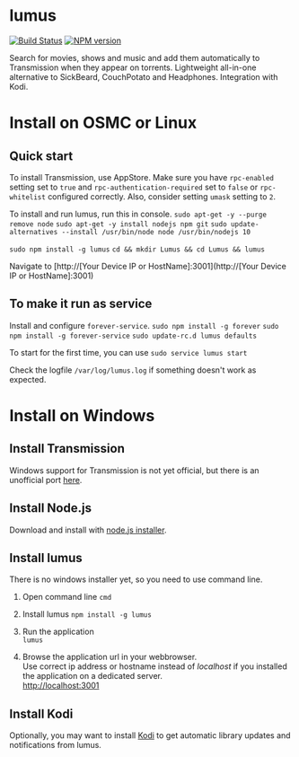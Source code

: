 lumus
=====

[![Build Status](https://travis-ci.org/ziacik/lumus.svg?branch=master)](https://travis-ci.org/ziacik/lumus)
[![NPM version](https://badge.fury.io/js/lumus.svg)](http://badge.fury.io/js/lumus)

Search for movies, shows and music and add them automatically to Transmission when they appear on torrents. Lightweight all-in-one alternative to SickBeard, CouchPotato and Headphones. Integration with Kodi.

# Install on OSMC or Linux

## Quick start

To install Transmission, use AppStore. Make sure you have `rpc-enabled` setting set to `true` and `rpc-authentication-required` set to `false` or `rpc-whitelist` configured correctly. Also, consider setting `umask` setting to `2`.

To install and run lumus, run this in console.
`sudo apt-get -y --purge remove node`
`sudo apt-get -y install nodejs npm git`
`sudo update-alternatives --install /usr/bin/node node /usr/bin/nodejs 10`

`sudo npm install -g lumus`
`cd && mkdir Lumus && cd Lumus && lumus`

Navigate to [http://[Your Device IP or HostName]:3001](http://[Your Device IP or HostName]:3001)

## To make it run as service

Install and configure `forever-service`.
`sudo npm install -g forever`
`sudo npm install -g forever-service`
`sudo update-rc.d lumus defaults`

To start for the first time, you can use
`sudo service lumus start`

Check the logfile `/var/log/lumus.log` if something doesn't work as expected.

# Install on Windows

## Install Transmission
Windows support for Transmission is not yet official, but there is an unofficial port [here](http://sourceforge.net/projects/trqtw/).	

## Install Node.js
Download and install with [node.js installer](http://nodejs.org/download/).  

## Install lumus
There is no windows installer yet, so you need to use command line.

1. Open command line 
`cmd`

2. Install lumus 
`npm install -g lumus`

2. Run the application  
`lumus`

3. Browse the application url in your webbrowser.  
Use correct ip address or hostname instead of *localhost* if you installed the application on a dedicated server.  
[http://localhost:3001](http://localhost:3001)

## Install Kodi
Optionally, you may want to install [Kodi](http://kodi.tv/) to get automatic library updates and notifications from lumus.
